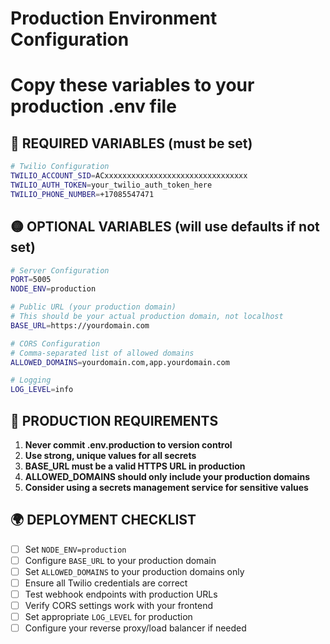 # Production Environment Configuration
# Copy these variables to your production .env file

## 🔴 REQUIRED VARIABLES (must be set)

```bash
# Twilio Configuration
TWILIO_ACCOUNT_SID=ACxxxxxxxxxxxxxxxxxxxxxxxxxxxxxxxx
TWILIO_AUTH_TOKEN=your_twilio_auth_token_here
TWILIO_PHONE_NUMBER=+17085547471
```

## 🟡 OPTIONAL VARIABLES (will use defaults if not set)

```bash
# Server Configuration
PORT=5005
NODE_ENV=production

# Public URL (your production domain)
# This should be your actual production domain, not localhost
BASE_URL=https://yourdomain.com

# CORS Configuration
# Comma-separated list of allowed domains
ALLOWED_DOMAINS=yourdomain.com,app.yourdomain.com

# Logging
LOG_LEVEL=info
```

## 🚨 PRODUCTION REQUIREMENTS

1. **Never commit .env.production to version control**
2. **Use strong, unique values for all secrets**
3. **BASE_URL must be a valid HTTPS URL in production**
4. **ALLOWED_DOMAINS should only include your production domains**
5. **Consider using a secrets management service for sensitive values**

## 🌍 DEPLOYMENT CHECKLIST

- [ ] Set `NODE_ENV=production`
- [ ] Configure `BASE_URL` to your production domain
- [ ] Set `ALLOWED_DOMAINS` to your production domains only
- [ ] Ensure all Twilio credentials are correct
- [ ] Test webhook endpoints with production URLs
- [ ] Verify CORS settings work with your frontend
- [ ] Set appropriate `LOG_LEVEL` for production
- [ ] Configure your reverse proxy/load balancer if needed
